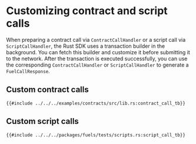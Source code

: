 # Customizing contract and script calls

When preparing a contract call via `ContractCallHandler` or a script call via `ScriptCallHandler`, the Rust SDK uses a transaction builder in the background. You can fetch this builder and customize it before submitting it to the network. After the transaction is executed successfully, you can use the corresponding `ContractCallHandler` or `ScriptCallHandler` to generate a `FuelCallResponse`.

## Custom contract calls

```rust,ignore
{{#include ../../../examples/contracts/src/lib.rs:contract_call_tb}}
```

## Custom script calls

```rust,ignore
{{#include ../../../packages/fuels/tests/scripts.rs:script_call_tb}}
```

